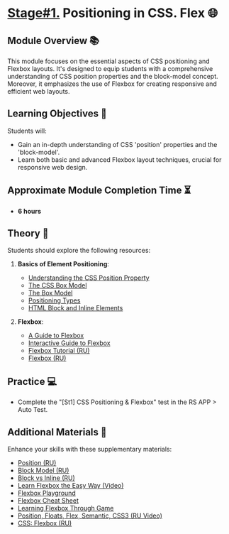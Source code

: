 # [Stage#1.](../../) Positioning in CSS. Flex 🌐

## Module Overview 📚

This module focuses on the essential aspects of CSS positioning and Flexbox layouts. It's designed to equip students with a comprehensive understanding of CSS position properties and the block-model concept. Moreover, it emphasizes the use of Flexbox for creating responsive and efficient web layouts.

## Learning Objectives 🎯

Students will:

- Gain an in-depth understanding of CSS 'position' properties and the 'block-model'.
- Learn both basic and advanced Flexbox layout techniques, crucial for responsive web design.

## Approximate Module Completion Time ⏳

- **6 hours**

## Theory 📖

Students should explore the following resources:

1. **Basics of Element Positioning**:

   - [Understanding the CSS Position Property](https://www.peterlunch.com/blog/understanding-the-css-position-property)
   - [The CSS Box Model](https://internetingishard.netlify.app/html-and-css/css-box-model/)
   - [The Box Model](https://developer.mozilla.org/en-US/docs/Learn/CSS/Building_blocks/The_box_model)
   - [Positioning Types](https://css-tricks.com/absolute-relative-fixed-positioining-how-do-they-differ/)
   - [HTML Block and Inline Elements](https://www.w3schools.com/html/html_blocks.asp)

2. **Flexbox**:

   - [A Guide to Flexbox](https://css-tricks.com/snippets/css/a-guide-to-flexbox/)
   - [Interactive Guide to Flexbox](https://www.joshwcomeau.com/css/interactive-guide-to-flexbox/)
   - [Flexbox Tutorial (RU)](https://webref.ru/layout/flexbox-tutorial)
   - [Flexbox (RU)](https://habr.com/ru/post/467049/)

## Practice 💻

- Complete the "[St1] CSS Positioning & Flexbox" test in the RS APP > Auto Test.

## Additional Materials 📘

Enhance your skills with these supplementary materials:

- [Position (RU)](https://webref.ru/course/position)
- [Block Model (RU)](https://webref.ru/course/block-model)
- [Block vs Inline (RU)](https://webref.ru/course/block-inline)
- [Learn Flexbox the Easy Way (Video)](https://www.youtube.com/watch?v=u044iM9xsWU)
- [Flexbox Playground](https://preview.webflow.com/preview/flexbox-game?preview=d1a26b027c4803817087a91c651e321f&m=1)
- [Flexbox Cheat Sheet](https://jonitrythall.com/content/flexboxsheet.pdf)
- [Learning Flexbox Through Game](https://flexboxfroggy.com/#en)
- [Position, Floats, Flex, Semantic, CSS3 (RU Video)](https://www.youtube.com/watch?v=iSQcOjxttNg)
- [CSS: Flexbox (RU)](https://share.evernote.com/note/4346cdea-9386-4738-bfff-f9faafc05e94)
